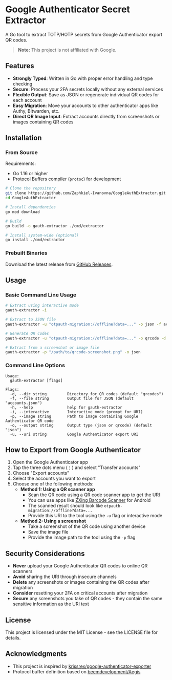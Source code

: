 # Google Authenticator Secret Extractor

A Go tool to extract TOTP/HOTP secrets from Google Authenticator export QR codes.

> **Note:** This project is not affiliated with Google.

## Features

- **Strongly Typed**: Written in Go with proper error handling and type checking
- **Secure**: Process your 2FA secrets locally without any external services
- **Flexible Output**: Save as JSON or regenerate individual QR codes for each account
- **Easy Migration**: Move your accounts to other authenticator apps like Authy, Bitwarden, etc.
- **Direct QR Image Input**: Extract accounts directly from screenshots or images containing QR codes

## Installation

### From Source

Requirements:

- Go 1.16 or higher
- Protocol Buffers compiler (`protoc`) for development

```bash
# Clone the repository
git clone https://github.com/Zaphkiel-Ivanovna/GoogleAuthExtractor.git
cd GoogleAuthExtractor

# Install dependencies
go mod download

# Build
go build -o gauth-extractor ./cmd/extractor

# Install system-wide (optional)
go install ./cmd/extractor
```

### Prebuilt Binaries

Download the latest release from [GitHub Releases](https://github.com/Zaphkiel-Ivanovna/GoogleAuthExtractor/releases).

## Usage

### Basic Command Line Usage

```bash
# Extract using interactive mode
gauth-extractor -i

# Extract to JSON file
gauth-extractor -u "otpauth-migration://offline?data=..." -o json -f accounts.json

# Generate QR codes
gauth-extractor -u "otpauth-migration://offline?data=..." -o qrcode -d ./qrcodes

# Extract from a screenshot or image file
gauth-extractor -p "/path/to/qrcode-screenshot.png" -o json
```

### Command Line Options

```
Usage:
  gauth-extractor [flags]

Flags:
  -d, --dir string         Directory for QR codes (default "qrcodes")
  -f, --file string        Output file for JSON (default "accounts.json")
  -h, --help               help for gauth-extractor
  -i, --interactive        Interactive mode (prompt for URI)
  -p, --image string       Path to image containing Google Authenticator QR code
  -o, --output string      Output type (json or qrcode) (default "json")
  -u, --uri string         Google Authenticator export URI
```

## How to Export from Google Authenticator

1. Open the Google Authenticator app
2. Tap the three dots menu (⋮) and select "Transfer accounts"
3. Choose "Export accounts"
4. Select the accounts you want to export
5. Choose one of the following methods:
   - **Method 1: Using a QR scanner app**
     - Scan the QR code using a QR code scanner app to get the URI
     - You can use apps like [ZXing Barcode Scanner](https://play.google.com/store/apps/details?id=com.google.zxing.client.android) for Android
     - The scanned result should look like `otpauth-migration://offline?data=...`
     - Provide this URI to the tool using the `-u` flag or interactive mode
   - **Method 2: Using a screenshot**
     - Take a screenshot of the QR code using another device
     - Save the image file
     - Provide the image path to the tool using the `-p` flag

## Security Considerations

- **Never** upload your Google Authenticator QR codes to online QR scanners
- **Avoid** sharing the URI through insecure channels
- **Delete** any screenshots or images containing the QR codes after migration
- **Consider** resetting your 2FA on critical accounts after migration
- **Secure** any screenshots you take of QR codes - they contain the same sensitive information as the URI text

## License

This project is licensed under the MIT License - see the LICENSE file for details.

## Acknowledgments

- This project is inspired by [krissrex/google-authenticator-exporter](https://github.com/krissrex/google-authenticator-exporter)
- Protocol buffer definition based on [beemdevelopment/Aegis](https://github.com/beemdevelopment/Aegis)

